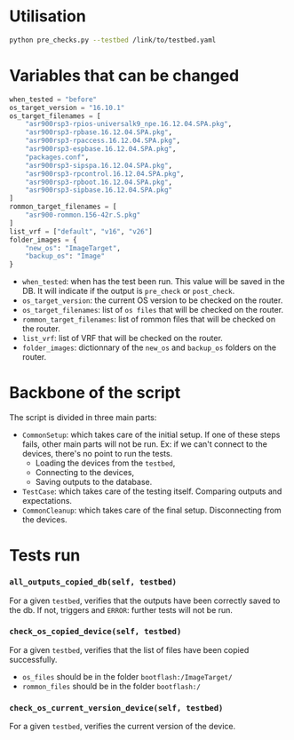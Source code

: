 # Utilisation
```bash
python pre_checks.py --testbed /link/to/testbed.yaml
```

# Variables that can be changed
```python
when_tested = "before"
os_target_version = "16.10.1"
os_target_filenames = [
    "asr900rsp3-rpios-universalk9_npe.16.12.04.SPA.pkg",
    "asr900rsp3-rpbase.16.12.04.SPA.pkg",
    "asr900rsp3-rpaccess.16.12.04.SPA.pkg",
    "asr900rsp3-espbase.16.12.04.SPA.pkg",
    "packages.conf",
    "asr900rsp3-sipspa.16.12.04.SPA.pkg",
    "asr900rsp3-rpcontrol.16.12.04.SPA.pkg",
    "asr900rsp3-rpboot.16.12.04.SPA.pkg",
    "asr900rsp3-sipbase.16.12.04.SPA.pkg"
]
rommon_target_filenames = [
    "asr900-rommon.156-42r.S.pkg"
]
list_vrf = ["default", "v16", "v26"]
folder_images = {
    "new_os": "ImageTarget",
    "backup_os": "Image"
}
```

* `when_tested`: when has the test been run. This value will be saved in the DB. It will indicate if the output is `pre_check` or `post_check`.
* `os_target_version`: the current OS version to be checked on the router.
* `os_target_filenames`: list of `os files` that will be checked on the router.
* `rommon_target_filenames`: list of rommon files that will be checked on the router.
* `list_vrf`: list of VRF that will be checked on the router.
* `folder_images`: dictionnary of the `new_os` and `backup_os` folders on the router.


# Backbone of the script

The script is divided in three main parts:
* `CommonSetup`: which takes care of the initial setup. If one of these steps fails, other main parts will not be run. Ex: if we can't connect to the devices, there's no point to run the tests.
    * Loading the devices from the `testbed`,
    * Connecting to the devices,
    * Saving outputs to the database.
* `TestCase`: which takes care of the testing itself. Comparing outputs and expectations.
* `CommonCleanup`: which takes care of the final setup. Disconnecting from the devices.

# Tests run

### `all_outputs_copied_db(self, testbed)`

For a given `testbed`, verifies that the outputs have been correctly saved to the db. If not, triggers and `ERROR`: further tests will not be run.

### `check_os_copied_device(self, testbed)`

For a given `testbed`, verifies that the list of files have been copied successfully.
* `os_files` should be in the folder `bootflash:/ImageTarget/`
* `rommon_files` should be in the folder `bootflash:/`

### `check_os_current_version_device(self, testbed)`

For a given `testbed`, verifies the current version of the device.
